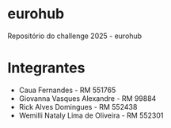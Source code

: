 # eurohub
Repositório do challenge 2025 - eurohub

# Integrantes
- Caua Fernandes - RM 551765
- Giovanna Vasques Alexandre - RM 99884
- Rick Alves Domingues - RM 552438
- Wemilli Nataly Lima de Oliveira - RM 552301